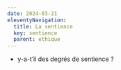 ```yaml
---
date: 2024-03-21
eleventyNavigation:
  title: La sentience
  key: sentience
  parent: ethique
---
```


- y-a-t’il des degrés de sentience ?
